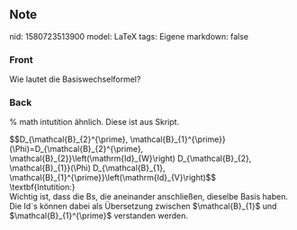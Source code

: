 ## Note
nid: 1580723513900
model: LaTeX
tags: Eigene
markdown: false

### Front
Wie lautet die Basiswechselformel?

### Back
% math intutition ähnlich. Diese ist aus Skript.
<div>
  $$D_{\mathcal{B}_{2}^{\prime},
  \mathcal{B}_{1}^{\prime}}(\Phi)=D_{\mathcal{B}_{2}^{\prime},
  \mathcal{B}_{2}}\left(\mathrm{Id}_{W}\right) D_{\mathcal{B}_{2},
  \mathcal{B}_{1}}(\Phi) D_{\mathcal{B}_{1},
  \mathcal{B}_{1}^{\prime}}\left(\mathrm{Id}_{V}\right)$$
</div>
<div>
  \textbf{Intutition:}
</div>
<div>
  Wichtig ist, dass die Bs, die aneinander anschließen, dieselbe
  Basis haben.
</div>
<div>
  Die Id`s können dabei als Übersetzung zwischen
  $<span>\mathcal{B}_{1}$ und
  $\mathcal{B}_{1}^{\prime}</span><span>$ verstanden werden.</span>
</div>
